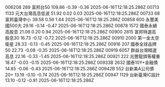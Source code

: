 006208	289	富邦台50	109.86	-0.39	-0.36	2025-06-16T12:18:25.286Z
00713	1133	元大台灣高息低波	51.92	0.02	0.03	2025-06-16T12:18:25.286Z
00733	68	富邦臺灣中小	39.58	0.56	1.44	2025-06-16T12:18:25.286Z
00858	600	永豐美國500大	29.16	-0.14	-0.47	2025-06-16T12:18:25.286Z
00878	1572	國泰永續高股息	21.06	0.20	0.94	2025-06-16T12:18:25.286Z
00900	2815	富邦特選高股息30	16.73	-0.12	-0.72	2025-06-16T12:18:25.286Z
00910	2000	第一金太空衛星	28.33	-0.13	-0.45	2025-06-16T12:18:25.286Z
00916	207	國泰全球品牌50	22.73	-0.08	-0.35	2025-06-16T12:18:25.286Z
00919	6057	群益台灣精選高息	22.16	-0.33	-1.45	2025-06-16T12:18:25.286Z
00921	222	兆豐龍頭等權重	18.47	-0.03	-0.15	2025-06-16T12:18:25.286Z
00933B	2632	國泰10Y+金融債	14.85	-0.06	-0.43	2025-06-16T12:18:25.286Z
00942B	552	台新美A公司債20+	13.19	-0.10	-0.74	2025-06-16T12:18:25.286Z
00947	1129	台新臺灣IC設計	13.10	-0.12	-0.91	2025-06-16T12:18:25.286Z